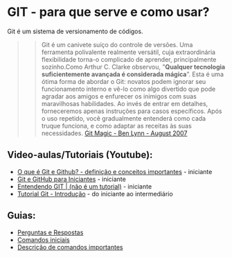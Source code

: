 # GIT - para que serve e como usar? 
Git é um sistema de versionamento de códigos.

>> Git é um canivete suíço do controle de versões. Uma ferramenta polivalente realmente versátil, cuja extraordinária flexibilidade torna-o complicado de aprender, principalmente sozinho.Como Arthur C. Clarke observou, "**Qualquer tecnologia suficientemente avançada é considerada mágica**”. Esta é uma ótima forma de abordar o Git: novatos podem ignorar seu funcionamento interno e vê-lo como algo divertido que pode agradar aos amigos e enfurecer os inimigos com suas maravilhosas habilidades. Ao invés de entrar em detalhes, forneceremos apenas instruções para casos específicos. Após o uso repetido, você gradualmente entenderá como cada truque funciona, e como adaptar as receitas às suas necessidades. [Git Magic - Ben Lynn - August 2007](http://www-cs-students.stanford.edu/~blynn/gitmagic/intl/pt_br/)




## Video-aulas/Tutoriais (Youtube):
- [O que é Git e Github? - definição e conceitos importantes](https://www.youtube.com/watch?v=DqTITcMq68k) - iniciante
- [Git e GitHub para Iniciantes](https://www.youtube.com/watch?v=KLG-jC1fh28) - iniciante 
- [Entendendo GIT | (não é um tutorial)](https://www.youtube.com/watch?v=6Czd1Yetaac&t=2077s) - iniciante
- [Tutorial Git - Introdução](https://www.youtube.com/watch?v=LVAemz9Tsbk) - do iniciante ao intermediário  

## Guias:
- [Perguntas e Respostas](https://github.com/UNIVESP-21/git-como-usar/blob/main/perguntas-e-respostas.md)
- [Comandos iniciais]()
- [Descrição de comandos importantes]()


